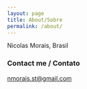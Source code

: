 ```yaml
---
layout: page
title: About/Sobre
permalink: /about/
---
```


Nicolas Morais, Brasil

### Contact me / Contato

[nmorais.st@gmail.com](mailto:nmorais.st@gmail.com)

